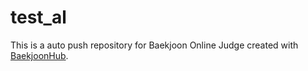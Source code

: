 # test_al
This is a auto push repository for Baekjoon Online Judge created with [BaekjoonHub](https://github.com/BaekjoonHub/BaekjoonHub).
